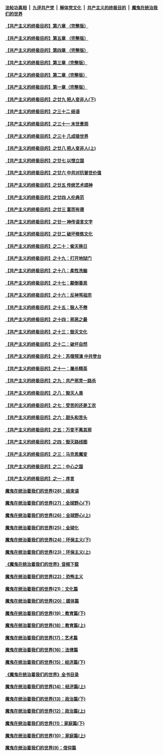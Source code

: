 ####  [法轮功真相](../../../../basic/blob/master/README.md?t=09100539) &nbsp;|&nbsp; [九评共产党](../../../../9ping.md/blob/master/README.md?t=09100539) &nbsp;|&nbsp; [解体党文化](../../../../jtdwh.md/blob/master/README.md?t=09100539)  &nbsp;|&nbsp; [共产主义的终极目的](../../../../gczydzjmd.md/blob/master/README.md?t=09100539) &nbsp;|&nbsp; [魔鬼在统治我们的世界](../../../../mgztzwmdsj.md/blob/master/README.md?t=09100539) 

#### [【共产主义的终极目的】第六章 （完整版）](../pages/nsc422/n11428913.md?t=09100539) 

#### [【共产主义的终极目的】第五章 （完整版）](../pages/nsc422/n11428912.md?t=09100539) 

#### [【共产主义的终极目的】第四章 （完整版）](../pages/nsc422/n11428907.md?t=09100539) 

#### [【共产主义的终极目的】第三章（完整版）](../pages/nsc422/n11428848.md?t=09100539) 

#### [【共产主义的终极目的】第二章（完整版）](../pages/nsc422/n11428831.md?t=09100539) 

#### [【共产主义的终极目的】第一章（完整版）](../pages/nsc422/n11417651.md?t=09100539) 

#### [【共产主义的终极目的】之廿九 把人变非人(下)](../pages/nsc422/n11344140.md?t=09100539) 

#### [【共产主义的终极目的】之三十二 结语](../pages/nsc422/n11360535.md?t=09100539) 

#### [【共产主义的终极目的】之三十一 末世景观](../pages/nsc422/n11351129.md?t=09100539) 

#### [【共产主义的终极目的】之三十 几成狼世界](../pages/nsc422/n11348280.md?t=09100539) 

#### [【共产主义的终极目的】之廿八 把人变非人(上)](../pages/nsc422/n11340492.md?t=09100539) 

#### [【共产主义的终极目的】之廿七 以恨立国](../pages/nsc422/n11336944.md?t=09100539) 

#### [【共产主义的终极目的】之廿六 中共对抗普世价值](../pages/nsc422/n11324785.md?t=09100539) 

#### [【共产主义的终极目的】之廿五 传统艺术颂神](../pages/nsc422/n11296396.md?t=09100539) 

#### [【共产主义的终极目的】之廿四 人伦典范](../pages/nsc422/n11296397.md?t=09100539) 

#### [【共产主义的终极目的】之廿三 富而有德](../pages/nsc422/n11283598.md?t=09100539) 

#### [【共产主义的终极目的】之廿一 神传语言文字](../pages/nsc422/n11263265.md?t=09100539) 

#### [【共产主义的终极目的】之廿二 破坏修炼文化](../pages/nsc422/n11245728.md?t=09100539) 

#### [【共产主义的终极目的】之二十：偷天换日](../pages/nsc422/n11238846.md?t=09100539) 

#### [【共产主义的终极目的】之十九：打开地狱门](../pages/nsc422/n11206376.md?t=09100539) 

#### [【共产主义的终极目的】之十八：柔性洗脑](../pages/nsc422/n11199994.md?t=09100539) 

#### [【共产主义的终极目的】之十七：颠倒善恶](../pages/nsc422/n11179782.md?t=09100539) 

#### [【共产主义的终极目的】之十六：反神骂祖宗](../pages/nsc422/n11166798.md?t=09100539) 

#### [【共产主义的终极目的】之十五：毁人不倦](../pages/nsc422/n11166792.md?t=09100539) 

#### [【共产主义的终极目的】之十四：邪恶之最](../pages/nsc422/n11150249.md?t=09100539) 

#### [【共产主义的终极目的】之十三：毁灭文化](../pages/nsc422/n11135227.md?t=09100539) 

#### [【共产主义的终极目的】之十二：破坏自然](../pages/nsc422/n11135214.md?t=09100539) 

#### [【共产主义的终极目的】之十：苏俄预演 中共登台](../pages/nsc422/n11118424.md?t=09100539) 

#### [【共产主义的终极目的】之十一：屠杀精英](../pages/nsc422/n11118442.md?t=09100539) 

#### [【共产主义的终极目的】之九：共产邪灵一路杀](../pages/nsc422/n11114139.md?t=09100539) 

#### [【共产主义的终极目的】之八：毁灭人类](../pages/nsc422/n11108503.md?t=09100539) 

#### [【共产主义的终极目的】之七：受苦的还是工农](../pages/nsc422/n11101809.md?t=09100539) 

#### [【共产主义的终极目的】之六：甜头和苦头](../pages/nsc422/n11096971.md?t=09100539) 

#### [【共产主义的终极目的】之五：万变不离其邪](../pages/nsc422/n11091285.md?t=09100539) 

#### [【共产主义的终极目的】之四：毁灭路线图](../pages/nsc422/n11086284.md?t=09100539) 

#### [【共产主义的终极目的】之三：马克思魔变](../pages/nsc422/n11061941.md?t=09100539) 

#### [【共产主义的终极目的】之二：中心之国](../pages/nsc422/n11047728.md?t=09100539) 

#### [【共产主义的终极目的】之一：序言](../pages/nsc422/n11086077.md?t=09100539) 

#### [魔鬼在统治着我们的世界(28)：结束语](../pages/nsc422/n10936246.md?t=09100539) 

#### [魔鬼在统治着我们的世界(27)：全球野心(下)](../pages/nsc422/n10928319.md?t=09100539) 

#### [魔鬼在统治着我们的世界(26)：全球野心(上)](../pages/nsc422/n10900318.md?t=09100539) 

#### [魔鬼在统治着我们的世界(25)：全球化](../pages/nsc422/n10788205.md?t=09100539) 

#### [魔鬼在统治着我们的世界(24)：环保主义(下)](../pages/nsc422/n10695307.md?t=09100539) 

#### [魔鬼在统治着我们的世界(23)：环保主义(上)](../pages/nsc422/n10688613.md?t=09100539) 

#### [《魔鬼在统治着我们的世界》音频下载](../pages/nsc422/n10635553.md?t=09100539) 

#### [魔鬼在统治着我们的世界(22)：恐怖主义](../pages/nsc422/n10614727.md?t=09100539) 

#### [魔鬼在统治着我们的世界(21)：文化篇](../pages/nsc422/n10597706.md?t=09100539) 

#### [魔鬼在统治着我们的世界(20)：媒体篇](../pages/nsc422/n10586579.md?t=09100539) 

#### [魔鬼在统治着我们的世界(19)：教育篇(下)](../pages/nsc422/n10564808.md?t=09100539) 

#### [魔鬼在统治着我们的世界(18)：教育篇(上)](../pages/nsc422/n10526970.md?t=09100539) 

#### [魔鬼在统治着我们的世界(17)：艺术篇](../pages/nsc422/n10499093.md?t=09100539) 

#### [魔鬼在统治着我们的世界(16)：法律篇](../pages/nsc422/n10485969.md?t=09100539) 

#### [魔鬼在统治着我们的世界(15)：经济篇(下)](../pages/nsc422/n10469975.md?t=09100539) 

#### [《魔鬼在统治着我们的世界》全书目录](../pages/nsc422/n10464261.md?t=09100539) 

#### [魔鬼在统治着我们的世界(14)：经济篇(上)](../pages/nsc422/n10457370.md?t=09100539) 

#### [魔鬼在统治着我们的世界(13)：政治篇(下)](../pages/nsc422/n10448270.md?t=09100539) 

#### [魔鬼在统治着我们的世界(12)：政治篇(上)](../pages/nsc422/n10444576.md?t=09100539) 

#### [魔鬼在统治着我们的世界(11)：家庭篇(下)](../pages/nsc422/n10440961.md?t=09100539) 

#### [魔鬼在统治着我们的世界(10)：家庭篇(上)](../pages/nsc422/n10435448.md?t=09100539) 

#### [魔鬼在统治着我们的世界(9)：信仰篇](../pages/nsc422/n10432159.md?t=09100539) 

